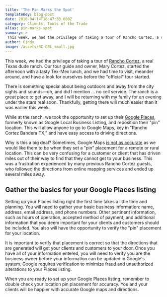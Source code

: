 ```yaml
---
title: 'The Pin Marks the Spot'
templateKey: blog-post
date: 2010-04-14T16:47:33.000Z
category: Clients, Tools of the Trade
alias: pin-marks-spot
summary: > 
 This week, we had the privilege of taking a tour of Rancho Cortez, a real Texas dude ranch.  Our tour guide and owner, Mary Cortez, started the afternoon with a tasty Tex-Mex lunch, and we had time to visit, meander around, and have a look for ourselves before the "official" tour started. There is something special about being outdoors and away from the city sights and sounds—oh, and did I mention ... no cell service. The ranch is a great place to get away, and I will be returning with my family for an evening under the stars real soon. Thankfully, getting there will much easier than it was earlier this week.
author: Cindy
image: /assets/RC-GBL_small.jpg
---
```


This week, we had the privilege of taking a tour of [Rancho Cortez](http://ranchocortez.com/ "Rancho Cortez"), a real Texas dude ranch. Our tour guide and owner, Mary Cortez, started the afternoon with a tasty Tex-Mex lunch, and we had time to visit, meander around, and have a look for ourselves before the "official" tour started.

There is something special about being outdoors and away from the city sights and sounds—oh, and did I mention ... no cell service. The ranch is a great place to get away, and I will be returning with my family for an evening under the stars real soon. Thankfully, getting there will much easier than it was earlier this week.

While at the ranch, we took the opportunity to set up their [Google Places](http://www.google.com/local/add/analyticsSplashPage?service=lbc&utm_source=/places&utm_medium=van&utm_campaign=en&gl=US&hl=en-US), formerly known as Google Local Business Listing, and reposition their "pin" location. This will allow anyone to go to Google Maps, key in "Rancho Cortez Bandera TX," and have easy access to driving directions.

Why is this a big deal? Sometimes, Google Maps [is not as accurate](/2007/12/20/web-tip-fix-your-google-maps "is not as accurate") as we would like them to be when they set a "pin" placement for a remote or rural location. This can be very confusing for a customer or client that has driven miles out of their way to find that they cannot get to your business. This was a frustration experienced by many previous Rancho Cortez guests, who followed the directions from online mapping services and ended up several miles away.

Gather the basics for your Google Places listing
------------------------------------------------

Setting up your Places listing right the first time takes a little time and planning. You will need to gather your basic business information: name, address, email address, and phone numbers. Other pertinent information, such as hours of operation, accepted method of payment, and additional information that you deem important for your clients and customers should be included. You also will have the opportunity to verify the "pin" placement for your location.

It is important to verify that placement is correct so that the directions that are generated will get your clients and customers to your door. Once you have all of your information entered, you will need to verify you are the business owner before your information can be updated in Google's system. Google requires verification to minimize fraud and unauthorized alterations to your Places listing.

When you are ready to set up your Google Places listing, remember to double check your location pin placement for accuracy. You and your clients will be happier with accurate Google maps and directions.